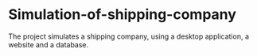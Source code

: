 # Simulation-of-shipping-company
The project simulates a shipping company, using a desktop application, a website and a database.
